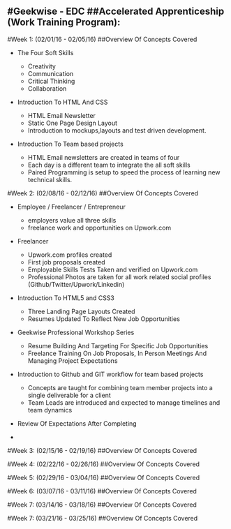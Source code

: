 #Geekwise - EDC
##Accelerated Apprenticeship (Work Training Program): 
---
#Week 1: (02/01/16 - 02/05/16)
##Overview Of Concepts Covered

 - The Four Soft Skills
	- Creativity
	- Communication
	- Critical Thinking
	- Collaboration

 - Introduction To HTML And CSS
	- HTML Email Newsletter
	- Static One Page Design Layout
	- Introduction to mockups,layouts and test driven development.

 - Introduction To Team based projects
    - HTML Email newsletters are created in teams of four
    - Each day is a different team to integrate the all soft skills
    - Paired Programming is setup to speed the process of learning new technical skills.
    
#Week 2: (02/08/16 - 02/12/16)
##Overview Of Concepts Covered

 - Employee / Freelancer / Entrepreneur
	 - employers value all three skills
	 - freelance work and opportunities on Upwork.com

 - Freelancer
    - Upwork.com profiles created
    - First job proposals created
    - Employable Skills Tests Taken and verified on Upwork.com
    - Professional Photos are taken for all work related social profiles (Github/Twitter/Upwork/Linkedin)

 - Introduction To HTML5 and CSS3
	- Three Landing Page Layouts Created
	- Resumes Updated To Reflect New Job Opportunities

- Geekwise Professional Workshop Series
	- Resume Building And Targeting For Specific Job Opportunities
	- Freelance Training On Job Proposals, In Person Meetings And Managing Project Expectations

 - Introduction to Github and GIT workflow for team based projects
	- Concepts are taught for combining team member projects into a single deliverable for a client
    - Team Leads are introduced and expected to manage timelines and team dynamics
 

- Review Of Expectations After Completing
- 
#Week 3: (02/15/16 - 02/19/16)
##Overview Of Concepts Covered
    
#Week 4: (02/22/16 - 02/26/16)
##Overview Of Concepts Covered

#Week 5: (02/29/16 - 03/04/16)
##Overview Of Concepts Covered

#Week 6: (03/07/16 - 03/11/16)
##Overview Of Concepts Covered
    
#Week 7: (03/14/16 - 03/18/16)
##Overview Of Concepts Covered
    
#Week 7: (03/21/16 - 03/25/16)
##Overview Of Concepts Covered
    
                

